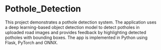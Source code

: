 # Pothole_Detection
This project demonstrates a pothole detection system. The application uses a deep learning-based object detection model to detect potholes in uploaded road images and provides feedback by highlighting detected potholes with bounding boxes. The app is implemented in Python using Flask, PyTorch and ONNX.
